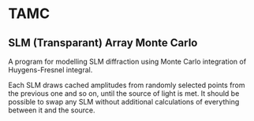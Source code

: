 # TAMC
## SLM (Transparant) Array Monte Carlo

A program for modelling SLM diffraction using Monte Carlo integration of Huygens-Fresnel integral.

Each SLM draws cached amplitudes from randomly selected points from the previous one and so on, until the source of light
is met. It should be possible to swap any SLM without additional calculations of everything between it and the source.